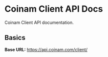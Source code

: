 # Coinam Client API Docs

Coinam Client API documentation.

## Basics

**Base URL:** https://api.coinam.com/client/
